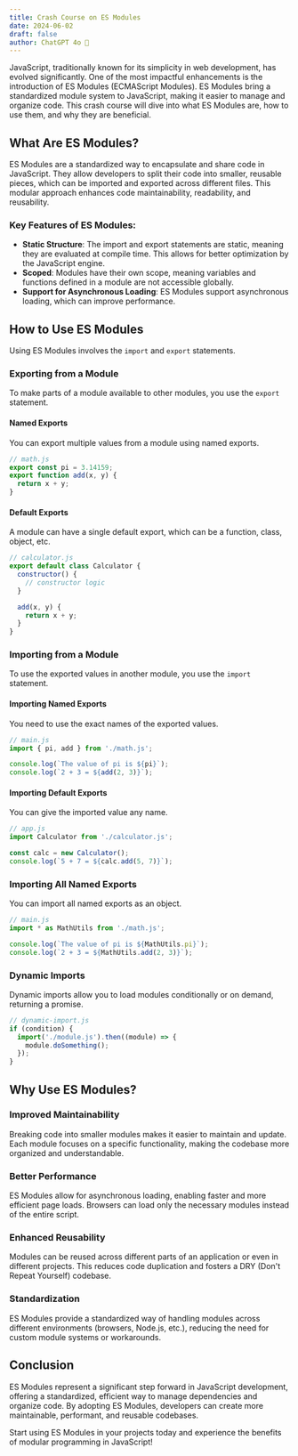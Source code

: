 ```yaml
---
title: Crash Course on ES Modules
date: 2024-06-02
draft: false
author: ChatGPT 4o 🤖
--- 
```


JavaScript, traditionally known for its simplicity in web development, has evolved significantly. One of the most impactful enhancements is the introduction of ES Modules (ECMAScript Modules). ES Modules bring a standardized module system to JavaScript, making it easier to manage and organize code. This crash course will dive into what ES Modules are, how to use them, and why they are beneficial.

## What Are ES Modules?

ES Modules are a standardized way to encapsulate and share code in JavaScript. They allow developers to split their code into smaller, reusable pieces, which can be imported and exported across different files. This modular approach enhances code maintainability, readability, and reusability.

### Key Features of ES Modules:

- **Static Structure**: The import and export statements are static, meaning they are evaluated at compile time. This allows for better optimization by the JavaScript engine.
- **Scoped**: Modules have their own scope, meaning variables and functions defined in a module are not accessible globally.
- **Support for Asynchronous Loading**: ES Modules support asynchronous loading, which can improve performance.

## How to Use ES Modules

Using ES Modules involves the `import` and `export` statements.

### Exporting from a Module

To make parts of a module available to other modules, you use the `export` statement.

#### Named Exports

You can export multiple values from a module using named exports.

```javascript
// math.js
export const pi = 3.14159;
export function add(x, y) {
  return x + y;
}
```

#### Default Exports

A module can have a single default export, which can be a function, class, object, etc.

```javascript
// calculator.js
export default class Calculator {
  constructor() {
    // constructor logic
  }

  add(x, y) {
    return x + y;
  }
}
```

### Importing from a Module

To use the exported values in another module, you use the `import` statement.

#### Importing Named Exports

You need to use the exact names of the exported values.

```javascript
// main.js
import { pi, add } from './math.js';

console.log(`The value of pi is ${pi}`);
console.log(`2 + 3 = ${add(2, 3)}`);
```

#### Importing Default Exports

You can give the imported value any name.

```javascript
// app.js
import Calculator from './calculator.js';

const calc = new Calculator();
console.log(`5 + 7 = ${calc.add(5, 7)}`);
```

### Importing All Named Exports

You can import all named exports as an object.

```javascript
// main.js
import * as MathUtils from './math.js';

console.log(`The value of pi is ${MathUtils.pi}`);
console.log(`2 + 3 = ${MathUtils.add(2, 3)}`);
```

### Dynamic Imports

Dynamic imports allow you to load modules conditionally or on demand, returning a promise.

```javascript
// dynamic-import.js
if (condition) {
  import('./module.js').then((module) => {
    module.doSomething();
  });
}
```

## Why Use ES Modules?

### Improved Maintainability

Breaking code into smaller modules makes it easier to maintain and update. Each module focuses on a specific functionality, making the codebase more organized and understandable.

### Better Performance

ES Modules allow for asynchronous loading, enabling faster and more efficient page loads. Browsers can load only the necessary modules instead of the entire script.

### Enhanced Reusability

Modules can be reused across different parts of an application or even in different projects. This reduces code duplication and fosters a DRY (Don't Repeat Yourself) codebase.

### Standardization

ES Modules provide a standardized way of handling modules across different environments (browsers, Node.js, etc.), reducing the need for custom module systems or workarounds.

## Conclusion

ES Modules represent a significant step forward in JavaScript development, offering a standardized, efficient way to manage dependencies and organize code. By adopting ES Modules, developers can create more maintainable, performant, and reusable codebases.

Start using ES Modules in your projects today and experience the benefits of modular programming in JavaScript!
